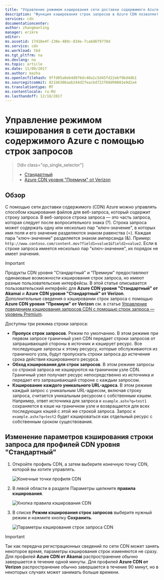 ```yaml
---
title: "Управление режимом кэширования сети доставки содержимого Azure с помощью строк запросов | Документация Майкрософт"
description: "Функция кэширования строк запросов в Azure CDN позволяет управлять кэшированием файлов, которые содержат строки запросов."
services: cdn
documentationcenter: 
author: zhangmanling
manager: erikre
editor: 
ms.assetid: 17410e4f-130e-489c-834e-7ca6d6f9778d
ms.service: cdn
ms.workload: tbd
ms.tgt_pltfrm: na
ms.devlang: na
ms.topic: article
ms.date: 11/09/2017
ms.author: mazha
ms.openlocfilehash: 9ffd05a0eb4d976dc40a1c5d45fd22ebf9bd4db1
ms.sourcegitcommit: 821b6306aab244d2feacbd722f60d99881e9d2a4
ms.translationtype: MT
ms.contentlocale: ru-RU
ms.lasthandoff: 12/18/2017
---
```

# <a name="control-azure-content-delivery-network-caching-behavior-with-query-strings"></a>Управление режимом кэширования в сети доставки содержимого Azure с помощью строк запросов
> [!div class="op_single_selector"]
> * [Стандартный](cdn-query-string.md)
> * [Azure CDN уровня "Премиум" от Verizon](cdn-query-string-premium.md)
> 

## <a name="overview"></a>Обзор
С помощью сети доставки содержимого (CDN) Azure можно управлять способом кэширования файлов для веб-запроса, который содержит строку запроса. В веб-запросе строка запроса — это часть запроса, которая следует после вопросительного знака (?). Строка запроса может содержать одну или несколько пар "ключ-значение", в которых имя поля и его значение разделяются знаком равенства (=). Каждая пара "ключ-значение" разделяется знаком амперсанда (&). Пример: `http://www.contoso.com/content.mov?field1=value1&field2=value2`. Если в строке запроса имеется несколько пар "ключ-значение", их порядок не имеет значения. 

> [!IMPORTANT]
> Продукты CDN уровня "Стандартный" и "Премиум" предоставляют одинаковые возможности кэширования строк запроса, но имеют разные пользовательские интерфейсы.  В этой статье описывается пользовательский интерфейс для **Azure CDN уровня "Стандартный" от Akamai** и **Azure CDN уровня "Стандартный" от Verizon**. Дополнительные сведения о кэшировании строк запроса с помощью **Azure CDN уровня "Премиум" от Verizon** см. в статье [Управление поведением кэширования запросов CDN с помощью строк запроса — уровень Premium](cdn-query-string-premium.md).

Доступны три режима строки запроса:

- **Пропуск строк запросов**. Режим по умолчанию. В этом режиме при первом запросе граничный узел CDN передает строки запросов от запрашивающей стороны в источник и кэширует ресурс. Все последующие запросы к этому ресурсу, которые обслуживаются из граничного узла, будут пропускать строки запроса до истечения срока действия кэшированного ресурса.
- **Обход кэширования для строк запросов**. В этом режиме запросы со строкой запроса не кэшируются на граничном узле CDN. Граничный узел получает ресурс непосредственно из источника и передает его запрашивающей стороне с каждым запросом.
- **Кэширование каждого уникального URL-адреса**. В этом режиме каждый запрос с уникальным URL-адресом, включая строку запроса, считается уникальным ресурсом с собственным кэшем. Например, ответ источника для запроса к `example.ashx?q=test1` сохраняется в кэше на граничном узле и возвращается для всех последующих кэшей с этой же строкой запроса. Запрос к `example.ashx?q=test2` будет кэшироваться как отдельный ресурс с собственным сроком существования.

## <a name="changing-query-string-caching-settings-for-standard-cdn-profiles"></a>Изменение параметров кэширования строки запроса для профилей CDN уровня "Стандартный"
1. Откройте профиль CDN, а затем выберите конечную точку CDN, которой вы хотите управлять.
   
   ![Конечные точки профиля CDN](./media/cdn-query-string/cdn-endpoints.png)
   
2. В левой области в разделе Параметры щелкните **правила кэширования**.
   
    ![Кнопка правила кэширования CDN](./media/cdn-query-string/cdn-caching-rules-btn.png)
   
3. В списке **Режим кэширования строк запросов** выберите нужный режим и нажмите кнопку **Сохранить**.
   
   ![Параметры кэширования строк запроса CDN](./media/cdn-query-string/cdn-query-string.png)

> [!IMPORTANT]
> Так как передача регистрационных сведений по сети CDN может занять некоторое время, параметры кэширования строк изменяются не сразу. Для профилей **Azure CDN от Akamai** распространение обычно завершается в течение одной минуты. Для профилей **Azure CDN от Verizon** распространение обычно завершается в течение 90 минут, но в некоторых случаях может занимать больше времени.


